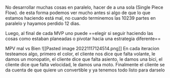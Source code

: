 No desarrollar muchas cosas en paralelo, hacer de a una sola (Single Piece Flow). de esta forma podemos ver mucho antes si algo de que lo que estamos haciendo está mal, no cuando terminemos las 10239 partes en paralelo y hayamos perdido 12 dias.

Luego, al final de cada MVP uno puede ==elegir si seguir haciendo las cosas como estaban planeadas o pivotar hacia una estrategia diferente==

MPV mal vs Bien
![[Pasted image 20221117124514.png]]
En cada iteracion testeamos algo, primero el color, el cliente nos dice que falta volante, le damos un monopatin, el cliente dice que falta asiento, le damos una bici, el cliente dice que falta velocidad, le damos una moto. Finalmente el cliente se da cuenta de que quiere un convertible y ya tenemos todo listo para darselo